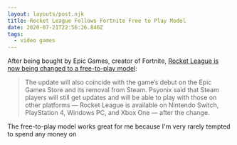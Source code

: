 ```yaml
---
layout: layouts/post.njk
title: Rocket League Follows Fortnite Free to Play Model
date: 2020-07-21T22:56:26.846Z
tags:
  - video games
---
```

After being bought by Epic Games, creator of Fortnite, [Rocket League is now being changed to a free-to-play model](https://www.polygon.com/2020/7/21/21332924/rocket-league-free-to-play-leaving-steam-epic-game-store):

> The update will also coincide with the game’s debut on the Epic Games Store and its removal from Steam. Psyonix said that Steam players will still get updates and will be able to play with those on other platforms — Rocket League is available on Nintendo Switch, PlayStation 4, Windows PC, and Xbox One — after the change.

The free-to-play model works great for me because I'm very rarely tempted to spend any money on 